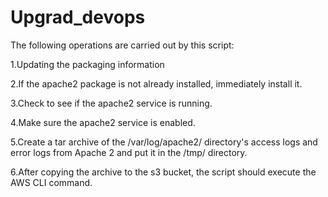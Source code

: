 # Upgrad_devops
The following operations are carried out by this script:

1.Updating the packaging information

2.If the apache2 package is not already installed, immediately install it.

3.Check to see if the apache2 service is running.

4.Make sure the apache2 service is enabled.

5.Create a tar archive of the /var/log/apache2/ directory's access logs and error logs from Apache 2 and put it in the /tmp/ directory.

6.After copying the archive to the s3 bucket, the script should execute the AWS CLI command.
